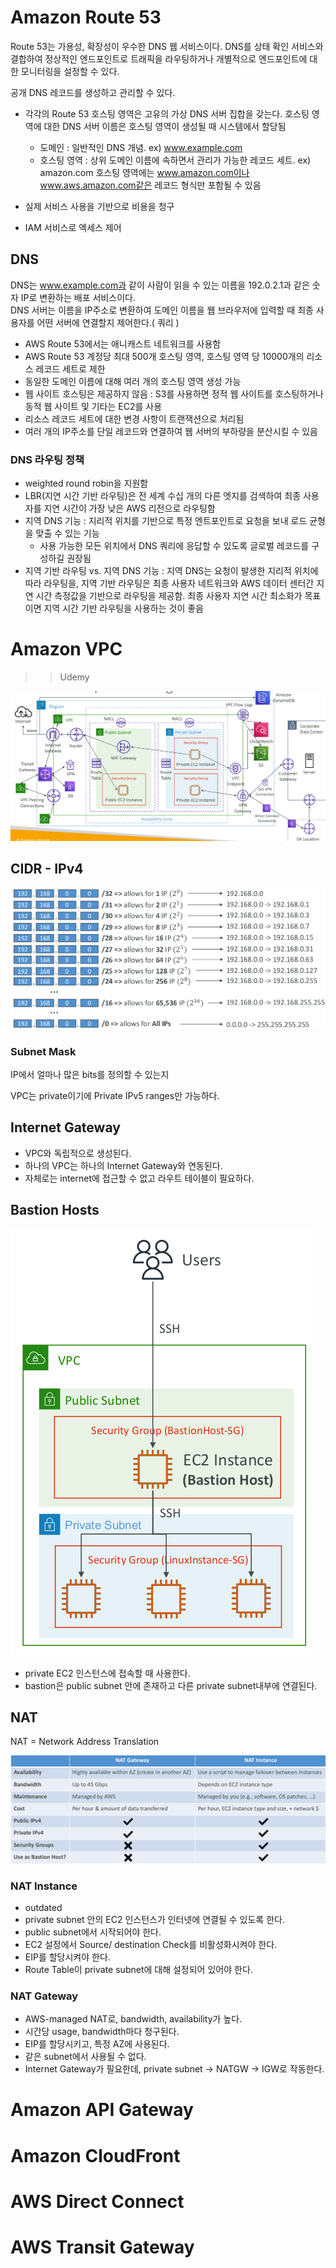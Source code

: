 # Amazon Route 53

Route 53는 가용성, 확장성이 우수한 DNS 웹 서비스이다. 
DNS를 상태 확인 서비스와 결합하여 정상적인 엔드포인트로 트래픽을 라우팅하거나 개별적으로 엔드포인트에 대한 모니터링을 설정할 수 있다.

공개 DNS 레코드를 생성하고 관리할 수 있다.

- 각각의 Route 53 호스팅 영역은 고유의 가상 DNS 서버 집합을 갖는다. 호스팅 영역에 대한 DNS 서버 이름은 호스팅 영역이 생성될 때 시스템에서 할당됨
    - 도메인 : 일반적인 DNS 개념. ex) www.example.com
    - 호스팅 영역 : 상위 도메인 이름에 속하면서 관리가 가능한 레코드 세트. ex) amazon.com 호스팅 영역에는 www.amazon.com이나 www.aws.amazon.com같은 레코드 형식만 포함될 수 있음

- 실제 서비스 사용을 기반으로 비용을 청구
- IAM 서비스로 엑세스 제어 

## DNS
DNS는 www.example.com과 같이 사람이 읽을 수 있는 이름을 192.0.2.1과 같은 숫자 IP로 변환하는 배포 서비스이다.  
DNS 서버는 이름을 IP주소로 변환하여 도메인 이름을 웹 브라우저에 입력할 때 최종 사용자를 어떤 서버에 연결할지 제어한다.( 쿼리 )

- AWS Route 53에서는 애니캐스트 네트워크를 사용함
- AWS Route 53 계정당 최대 500개 호스팅 영역, 호스팅 영역 당 10000개의 리소스 레코드 세트로 제한
- 동일한 도메인 이름에 대해 여러 개의 호스팅 영역 생성 가능 
- 웹 사이트 호스팅은 제공하지 않음 : S3를 사용하면 정적 웹 사이트를 호스팅하거나 동적 웹 사이트 및 기타는 EC2를 사용
- 리소스 레코드 세트에 대한 변경 사항이 트랜잭션으로 처리됨
- 여러 개의 IP주소를 단일 레코드와 연결하여 웹 서버의 부하량을 분산시킬 수 있음

### DNS 라우팅 정책
- weighted round robin을 지원함
- LBR(지연 시간 기반 라우팅)은 전 세계 수십 개의 다른 엣지를 검색하여 최종 사용자를 지연 시간이 가장 낮은 AWS 리전으로 라우팅함
- 지역 DNS 기능 : 지리적 위치를 기반으로 특정 엔트포인트로 요청을 보내 로드 균형을 맞출 수 있는 기능
    - 사용 가능한 모든 위치에서 DNS 쿼리에 응답할 수 있도록 글로벌 레코드를 구성하길 권장됨
- 지역 기반 라우팅 vs. 지역 DNS 기능 : 지역 DNS는 요청이 발생한 지리적 위치에 따라 라우팅을, 지역 기반 라우팅은 최종 사용자 네트워크와 AWS 데이터 센터간 지연 시간 측정값을 기반으로 라우팅을 제공함. 최종 사용자 지연 시간 최소화가 목표이면 지역 시간 기반 라우팅을 사용하는 것이 좋음

# Amazon VPC
>>Udemy

![](./img/2022-01-13-13-33-57.png)

## CIDR - IPv4
![](./img/2022-01-13-13-38-57.png)

### Subnet Mask
IP에서 얼마나 많은 bits를 정의할 수 있는지

VPC는 private이기에 Private IPv5 ranges만 가능하다.

## Internet Gateway
- VPC와 독립적으로 생성된다.
- 하나의 VPC는 하나의 Internet Gateway와 연동된다.
- 자체로는 internet에 접근할 수 없고 라우트 테이블이 필요하다.

## Bastion Hosts
![](./img/2022-01-13-13-42-13.png)

- private EC2 인스턴스에 접속할 때 사용한다.
- bastion은 public subnet 안에 존재하고 다른 private subnet내부에 연결된다.

## NAT 
NAT = Network Address Translation

![](./img/2022-01-13-13-46-27.png)

### NAT Instance
- outdated
- private subnet 안의 EC2 인스턴스가 인터넷에 연결될 수 있도록 한다.
- public subnet에서 시작되어야 한다.
- EC2 설정에서 Source/ destination Check를 비활성화시켜야 한다.
- EIP를 할당시켜야 한다.
- Route Table이 private subnet에 대해 설정되어 있어야 한다.

### NAT Gateway
- AWS-managed NAT로, bandwidth, availability가 높다.
- 시간당 usage, bandwidth마다 청구된다.
- EIP를 할당시키고, 특정 AZ에 사용된다.
- 같은 subnet에서 사용될 수 없다.
- Internet Gateway가 필요한데,  private subnet -> NATGW -> IGW로 작동한다.

# Amazon API Gateway

# Amazon CloudFront

# AWS Direct Connect

# AWS Transit Gateway
